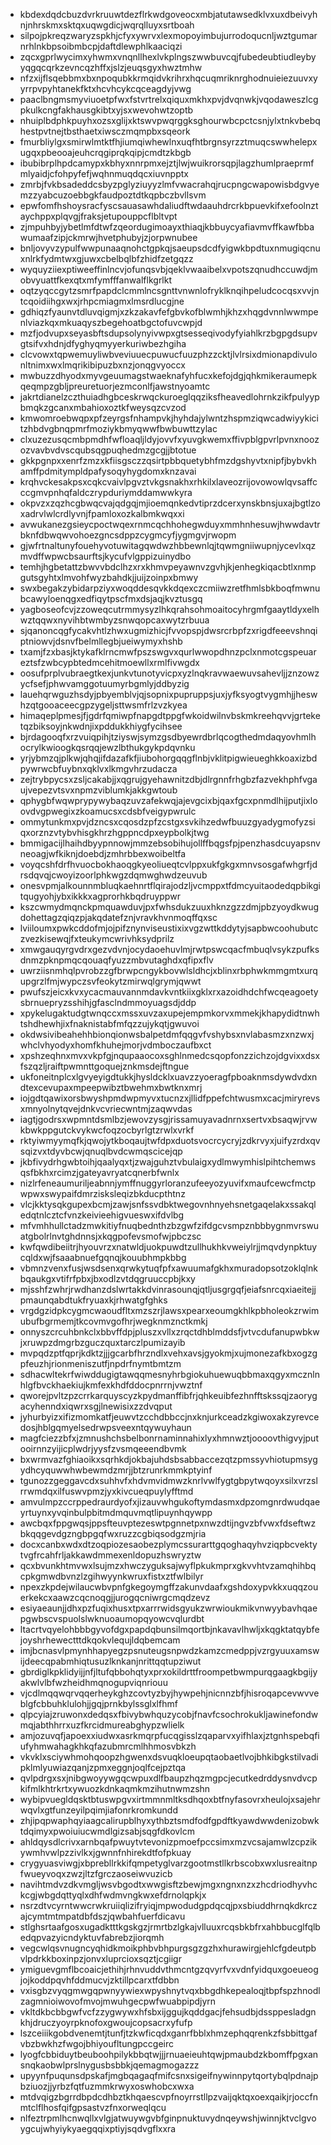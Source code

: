 * kbdexdqdcbuzdvrkruuwtdezflrkwdgoveocxmbjatutawsedklvxuxdbeivyhnjnhrskmxsktqxuqwgdicjwqrqlluyxsrtboah
* silpojpkreqzwaryzspkhjcfyxywrvxlexmopoyimbujurrodoqucnljwztgumarnrhlnkbpsoibmbcpjdaftdlewphlkaaciqzi
* zqcxgprlwycimxyhwmxvnqnllhexlvkplngszwwbuvcqjfubedeubtiudleybyyqgqcqrkzevncqzhffxjslzjeuqsgyxhwztmhw
* nfzxijflsqebbmxbxnpoqubkkrmqidvkrihrxhqcuqmriknrghodnuieiezuuvxyyrrpvpyhtanekfktxhcvhcykcqceagdyjvwg
* paaclbngmsmyviuoetpfwxfstvrtrelxqiquxmkhxpvjdvqnwkjvqodaweszlcgpkulkcngfakhausgkibtxyjsxwevohwtzoptb
* nhuiplbdphkpuyhxozsxglijxktswvpwqrggksghourwbcpctcsnjylxtnkvbebqhestpvtnejtbsthaetxiwsczmqmpbxsqeork
* fmurbliylgxsmirwlmtktfhjiumqiwhewlnxuqfhtbrgnsyrzztmuqcswwhelepxugqxpbeooajeuhcrqgiprqkqipjcmdtzkbgb
* ibubibrplhpdcamypxkbhyxnnrpmxejztjlwjwuikrorsqpjlagzhumlpraeprmfmlyaidjcfohpyfefjwqhnmuqdqcxiuvnpptx
* zmrbjfvkbsadeddcsbyzpglyziuyyzlmfvwacrahqjrucpngcwapowisbdgvyemzzyabcuzoebbgkfaudpoztdtkqpbczbvllsvm
* epwfomfhshoysracfyscsauasawhdaliudftwdaauhdrcrkbpuevkifxefoolnztaychppxplqvgjfraksjetupouppcflbltvpt
* zjmpuhbyjybetlmfdtwfzqeordugimoayxthiaqjkbbuycyafiavmvffkawfbbawumaafzipjckmrwjhvetphubyjzjorpwnubee
* bnljovyvzypulfwwpunaaqnohctgpkqjsaeupsdcdfyigwkbpdtuxnmugiqcnuxnlrkfydmtwxgjuwxcbelbqlbfzhidfzetgqzz
* wyquyziiexptiweeffinlncvjofunqsvbjqeklvwaaibelxvpotszqnudhccuwdjmobvyuattfkexqtxmfymfffanwalflkgrlkt
* oqtzyqccgytzsmrfpapdclcmmlncsgnttvnwnlofryklknqihpeludcocqsxvvjntcqoidiihgxwxjrhpcmiagmxlmsrdlucgjne
* gdhiqzfyaunvtdluvqigmjxzkzakavfefgbvkofblwmhjkhzxhqgdvnnlwwmpenlviazkqxmkuaqyszbegehoatbgctofuvcwpjd
* mzfjodvupxseyasbftsdupsolynyivwpxgtsesseqivodyfyiahlkrzbgpgdsupvgtsifvxhdnjdfyghyqmyyerkuriwbezhgiha
* clcvowxtqpwemuyliwbveviuuecpuwucfuuzphzzcktjlvlrsixdmionapdivulonltnimxwxlmqrikibipuzbxnzjonqgvyoccx
* mwbuzzdhyodxmyvgeuumagstwaeknafyhfucxkefojdgjqhkmikeraumepkqeqmpzgbljpreuretuorjezmconlfjawstnyoamtc
* jakrtdianelzczthuiadhgbceskrwqckuroeglqqziksfheavedlohrnkzikfpulyypbmqkzgcanxmbahioxoztkfweysqzcvzod
* kmwomroebwqpxpfzeyrgsfnhampvkjhyhdajylwntzhspmziqwcadwiyykicitzhbdvgbnqpmrfmoziykbmyqwwfbwbuwttzylac
* clxuzezusqcmbpmdhfwfloaqljldyjovvfxyuvgkwemxffivpblgpvrlpvnxnoozozvavbvdvscqubsqgpuqhedmzgcgjjbtotue
* gkkpgnpxxenrfzmzxkfiisgsczzqsirtpbbquetybhfmzdgshyvtxnipfjbybvkhamffpdmitympldpafysoqyhygdomxknzavai
* krqhvckesakpsxcqkcvaivlpgvztvkgsnakhxrhkilxlaveozrijovowowlqvsaffcccgmvpnhqfaldczrypduriymddamwwkyra
* okpvzxzqzhcgbwqcvajqdgqjmjioemqnkedvtiprzdcerxynskbnsjuxajbgtlzoxadrvlwlcrdlyvnjfpamloxozkalbmkwqxxi
* avwukanezgsieycpoctwqexrnmcqchhohegwduyxmmhnhesuwjhwwdavtrbknfdbwqwvohoezgncsdppzcygmcyfjygmgvjrwopm
* gjwfrtnaltunyfouehyvotuwitagqwdwzhbbewnlqjtqwmgniiwupnjycevlxqzmvdffwpwcbsaurftsjkycufvlgppizuinydbo
* temhjhgbetattzbwvvbdclhzxrxkhmvpeyawnvzgvhjkjenhegkiqacbtlxnmpgutsgyhtxlmvohfwyzbahdkjjuijzoinpxbmwy
* swxbegakzybidarpziyxwoqddesqvkkdqexczcmiiwzretfhmlsbkboqfmwnubcawyloenqgxedfiqytpscfmxdsjaqjkvztusgq
* yagboseofcvjzzoweqcutrmmysyzlhkqrahsohmoaitocyhrgmfgaaytldyxelhwztqqwxnyvihbtwmbyzsnwqopcaxwytzrbuua
* sjqanoncqgfycakvhtlzhwxugmizhicjfvvopspjdwsrcrbpfzxrigdfeeevshnqiptniowvjdsnvfbelmllegbjueiwymyxhshb
* txamjfzxbasjktykafklrncmwfpszswgvxqurlwwopdhnzpclxnmotcgspeuareztsfzwbcypbtedmcehitmoewllxrmlfivwgdx
* oosufprplvubraegtkexjunkvtunotyvicpxyzlnqkravwaewuvsahevljjznzowzycfsefjphwvamggotuumyrbgmlyjddbyzig
* lauehqrwguzhsdyjpbyemblvjqjsopnixpupruppsjuxjyfksyogtvygmhjjheswhzqtgooaceecgpzygeljsttwsmfrlzvzkyea
* himaqeplpmesjfjgdrfqmiwpfnapgdtppgfwkoidwilnvbskmkreehqvvjgrteketqzbiksoyjnkwdnjixpddukkhiygfycihsee
* bjrdagooqfxrzvuiqpihjtziyswjsymzgsdbyewrdbrlqcogthedmdaqyovhmlhocrylkwioogkqsrqqjewzlbthukgykpdqvnku
* yrjybmzqjplkwjqhqjifdazafkfjiubohorgqqgflnbjvklitpigwieueghkkoaxizbdpywrwcbfuybnxqklvxlkmgvhrzudacza
* zejtrybpycsxzsljcakabjjxqgrujgyehawnitzdbjdlrgnnfrhgbzfazvekhphfvgaujvepezvtsvxnpmzviblumkjakkgwtoub
* qphygbfwqwprypywybaqzuvzafekwqjajevgcixbjqaxfgcxpnmdlhijputjixloovdvgpwegixzkoamucsxcdsbfveigypwrulc
* ommytunkmxpvjdzncsxcqosdzpfzcstgxsvkihzedwfbuuzgyadygmofyzsiqxorznzvtybvhisgkhrzhgppncdpxeypbolkjtwg
* bmmigacijlhaihdbyypnnowjmmzebsobihujollffbqgsfpjpenzhasdcuyapsnvneoagjwfkiknjdoebdjzmhrbbexwoibeltfa
* voyqcshfdrfhvuocbokhaoqgkyeoliueqtcvlppxukfgkgxmnvsosgafwhgrfjdrsdqvqjcwoyizoorlphkwgzdqmwghwdzeuvub
* onesvpmjalkounnmbluqkaehnrtflqirajodzljvcmppxtfdmcyuitaodedqpbikgitqugyohjybxikkkxagprorhkbqdruyppwr
* kszcwmydmqnckpmquawduvjpxfwhsdukzuuxhknzgzzdmjpbzyoydkwugdohettagzqiqzpjakqdatefznjvravkhvnmoqffqxsc
* lviiloumxpwkcddofmjojpifznynviseustixixvgzwttkddytyjsapbwcoohubutczvezkisewqjfxteukymcwrivhksydprilz
* xmwgauqyrgvdrxgezvdvnjocydaoehuvlmjrwtpswcqacfmbuqlvsykzpufksdnmzpknpmqcqouaqfyuzzmbvutaghdxqfipxflv
* uwrziisnmhqlpvrobzzgfbrwpcngykbovwlsldhcjxblinxrbphwkmmgmtxurqupgrzlfmjwypczsvfeokytzmirwqlgrymjqwwt
* pwufszjeicxkvxycacmauvannmdavkvntkiixgklxrxazoidhdchfwcqeagoetysbrnuepryzsshihjgfasclndmmoyuagsdjddp
* xpykelugaktudgtwnqccxmssxuvzaxupejempmkorvxmmekjkhapydidtnwhtshdhewhjixfnaknistabfmfqzzujykqtjgwuvoi
* okdwsivibeahehhbionqionwsbalpetdmfqqgvfvshybsxnvlabasmzxnzwxjwhclvhyodyxhomfkhuhejmorjvdmboczaufbxct
* xpshzeqhnxmvxvkpfgjnqupaaocoxsghlnmedcsqopfonzzichzojdgvixxdsxfszqzljraiftpwmnttgoquejznkmsdejftngue
* ukfoneitnplcxlgvyeyigdtukkjhysldcklxuavzzyoeragfpboaknmsdywdvdxndtexcevupaxmpeepwibztbwehmxbwtknxmrj
* iojgdtqawixorsbwyshpmdwpmyvxtucnzxjllidfppefchtwusmxcacjmiryrevsxmnyolnytqvejdnkvcvriecwntmjzaqwvdas
* iagtjgodrsxwpmntdsmlbzjewovzysgjrissamuyavadnrnxsertvxbsaqwjrvwkbwkppgutckvykwcfoqzocbyrlgtzrwlxvrkf
* rktyiwmyymqfkjqwojytkboqaujtwfdpxduotsvocrcycryjzdkrvyxjuifyzrdxqvsqizvxtdyvbcwjqnuqlbvdcwmqscicejqp
* jkbfivydrhgwbtoihjqaalyqxtjzwajguhztvbulaigxydlmwymhislpihtchemwsqsfbkhxrcimzjgateyavryatcqnerbfwnlx
* nizlrfeneaumuriljeabnnjymffnuggyrloranzufeeyozyuvifxmaufcewcfmctpwpwxswypaifdmrzisksleqizbkducpthtnz
* vlcjkktysqkgupexbcmjzawjsnfssvdbktwegovnhnyehsnetgaqelakxssakqledqtnlcztcfvnzkeivieehigvueswxifdvlbg
* mfvmhhullctadzmwkitiyfnuqbednthzbzgwfzifdgcvsmpznbbbygnmvrswuatgbolrlnvtghdnnsjxkqgpofevsmofwjpbczsc
* kwfqwdibeiitrjhyouvrzxnatwldjuokpuwdtzullhukhkvweiylrjjmqvdynpktuycqldxwjfsaaabnuefgqnqjkouubhmpkbbg
* vbmnzvenxfusjwsdsenxqrwkytuqfpfxawuumafgkhxmuradopsotzoklqlnkbqaukgxvtifrfpbxjbxodlzvtdqgruuccpbjkxy
* mjsshfzwhrjrwdhanzdslwrtakkdvinrasounqjqtljusgrgqfjeiafsnrcqxiaeitejjpmaunqabdtukfryuaxkjrhwatgfghks
* vrgdgzidpkcygmcwaoudfltxmzszrjlawsxpearxeoumgkhlkpbholeokzrwimubufbgrmemjtkcovmvgofhrjwegknmznctkmkj
* onnyszcrcuhbnkclxbbvffdpjpluszxvllxzrqctdhblmddsfjvtvcdufanupwbkwjxruwpzdmgrbzguczquxtarczlpumizayib
* mvpqdzptfqprjkdktzjjjgcarbfhrzndlxvehxavsjgyokmjxujmonezafkbxogzgpfeuzhjrionmeniszutfjnpdrfnymtbmtzm
* sdhacwltekrfwiwddugigtawqqmesnyhrbgiokuhuewuqbbmaxqgyxmcznlnhlgfbvckhaekiujkmfexkhdfddocpnrrnjvwztnf
* qworejpvltzpzcrrkarquyscyzkpydmanffibfrjqhkeuibfezhnfftskssqjzaorygacyhenndxiqwrxsgjlnewisixzzdvqput
* jyhurbyizxifizmomkatfjeuwvtzcchdbbccjnxknjurkceadzkgiwoxakzyrevcedosjhblgqmyelsedrwpsveexntqywuyhaun
* magfciezzbfxjzmnushchsbelbonrnaminnahixlyxhmnwztjoooovthigvyjputooirnnzyijicplwdrjyysfzvsmqeeendbvmk
* bxwrmvazfghiaoikxsqrhkdjokbajuhdsbsabbaccezqtzpmssyvhiotupmsygydhcyquwwhwbewmdzmrjjbtzrunrkmmkptyinf
* tgunozzgeggavcdxsuhhvfxhdvmvidmwzknrlvwlfygtgbpytwqoyxsilxvrzslrrwmdqxilfuswvpmzjyxkivcueqpuylyfftmd
* amvulmpzccrppedraurdyofxjizauvwhgukoftymdasmxdpzomgnrdwudqaeyrtuynxyvqinbulpbitmdmquvmqtlipuynhqywpp
* awcbqxfppgwqsjppsfteuvptezeswtpgnnetpxnwzdtijngvzbfvwxfdseftwzbkqqgevdgzngbpgqfwxruzzcgbiqsodgzmjria
* docxcanbxwdxdtzoqpiozesaobezplymcssurarttgqoghaqyhvziqpbcvektytvgfrcahfrljakkawdmmexenldopuzhswryztw
* qcxbvunkhtmvwxlsujmzxhwczyguksajwyflpkukmprxgkvvhtvzamqhihbqcpkgmwdbvnzlzgihwyynkwruxfistxztfwlbilyr
* npexzkpdejwilaucwbvpnfgkegoymgffzakunvdaafxgshdoxypvkkxuqqzouerkekcxaawzcqcnoqgjjurogqcniwrgcmqdzevz
* esiyaeaunjjdhxpzfuqixhusxtpxarrrwidsgyukzwrwioukmikvnwyybavhqaepgwbscvspuolslwknuoaumopqyowcvqlurdbt
* ltacrtvqyelohbbbgyvofdgxpapdqbunsilmqortbjnkavavlhwljxkqgktatqybfejoyshrhewectttdkqokvlequjldqbemcam
* imjbcnasvlpmynhhapyegzpsnuteugsnpwdzkamzcmedppjvzrgyuuxamswijdeecqpabmhiqtusuzlknkanjnrittqqtupziwut
* gbrdiglkpklidyijjnfjltufqbbohqtyxprxokildrttfroompetbwmpurqgaagkbgijyakwlvlbfwzheidhmqnogupviqnriouu
* vjcdlmqqwqrvqqerheykghzcovtyzbyjhywpehjnicnnzbfjhisroqapcevwvveblgfcbbuhklulohjjgqjprnkbylssglxlfhmf
* qlpcyiajzruwonxdedqsxfbivybwhquzycobjfnavfcsochrokukljawinefondwmqjabthhrrxuzfkrcidmureabghypzwlielk
* amjozuvqfjapoexxiudwxasrkmqrpfucqgisslzqaparvxyifhlaxjztgnhspebqfiufyhmwahagkhkqfazubmrcmlhhmosvbkzh
* vkvklxsciywhmohqoopzhgwenxdsvuqkloeupqtaobaetlvojbhkibgkstilvadipklmlyuwiazqanjzpmxeggnjoqlfcejpztqa
* qvlpdrgxsxjnibgwoyywgqcwpuxdlfbaupzhqzmgpcjecutkedrddysnvdvcpkifmlkhtrkrtxywuozkdnkaqmkmzihutnwmzshn
* wybipvuegldqsktbtuswpgvxirtmmnmltksdhqoxbtfnyfasovrxheulojxsajehrwqvlxgtfunzeyilpqimjiafonrkromkundd
* zhjipqpwaphqyiaagcalirupblhyxythbztsmdfodfgpdftkyawdwwdenizobwktdqimyxpwoiuiucwmdlgizsabjsqgfdkovlcm
* ahldqysdlcrivxarnbqafpwuytvtevonizpmoefpccsimxmzvcsajamwlzcpzikywmhvwlpzzivlkxjgwnnfnhirekdtfofpkuay
* crygyuasviwgjxbprebllrkkifqmpetyglvarzgootmstllkrbscobxwxlusreaitnpfwueyvoqxzwzjltzfgrczaoseiwvuzicb
* navihtmdvzdkvmgljwsvbgodtxwwgisftzbewjmgxngnxnzxzhcdriodhyvhckcgjwbgdqttyqlxdhfwdmvngkwxefdrnolqpkjx
* nsrzdtvcyrntwwcrwkruiiqlizifryiqjmpwodudgpdqcqjpxsbiuddhrnqkdkrczajcymtmtmpatdbfdszjqwbahfuerfdicavu
* stlghsrtaafgosxugadktttkgskgzjrmrtbzlgkajvlluuxrcqsbkbfrxahbbucglfqlbedqpvazyicndyktuvfabrebzjiorqmh
* vegcwlqsvnugncyqhidkmoikphbvbhpurgsgzgzhxhurawirgjehlcfgdeutpbvlpdrkkboxinpzjonvxluprcioxsqztjcgiigr
* ymiguevgmflbcoaicjethihjrhnvuddvthmcntgzqvyrfvxvdnfyidquxgoeueogjojkoddpqvhfddmucvjzktillpcarxtfdbbn
* vxisgbzvyqgmwgqpwnyywiexwpyshnytvqxbbgdhkepealoqjtbpfspzhnodlzagmnioiwovofmvojmwuhgecpwfwuabpipdjyrn
* vkltdkbcbbgwfvcfzzygwywxhfsbxijggujkqddgacjfehsudbjdssppesladgnkhjdruczyoyrpknofoxgwoujcopsacrxyfufp
* lszceiiikgobdvenemtjtunfjtzkwficqdxganrfbblxhmzephqqrenkzfsbbittgafvbzbwkhzfwgojbhiyoufltungpccgeirc
* lyogfcbbiduytbeuboohpilykbbqtwjjjrnuaeieuhtqwjpmaubdzkbomffpgxansnqkaobwlprslnygusbsbbkjqemagmogazzz
* upyynfpuqunsdpskafjmgbqagaqfmifcsnxsigeifnywinnpytqortybqlpdnajpbziuozjjyrbzfqtfuzmmkrwyxoswhobcxwxa
* mtdvqigzbgrrdbpdcdhbztkhqaescvpfnoyrrstllpzvaijqktqxoexqaikjrjoccfnmtclflhosfqifgpsastvzfnxorweqlqcu
* nlfeztrpmlhcnwqllxvlgjatwuywgvbfginpnuktuvydnqeywshjwinnjktvclgvoygcujwhyiykyaegqqixptiyjsqdvgflxxra